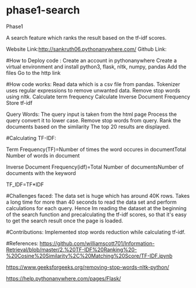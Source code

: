 # phase1-search

Phase1

A search feature which ranks the result based on the tf-idf scores.

Website Link:http://sankruth06.pythonanywhere.com/
Github Link: 

#How to Deploy code :
Create an account in pythonanywhere
Create a virtual environment and install python3, flask, nltk, numpy, pandas
Add the files
Go to the http link

#How code works:
Read data which is a csv file from pandas. 
Tokenizer uses regular expressions to remove unwanted data.
Remove stop words using nltk.
Calculate term frequency
Calculate Inverse Document Frequency
Store tf-idf

Query Words:
The query input is taken from the html page
Process the query convert it to lower case.
Remove stop words from query.
Rank the documents based on the similarity
The top 20 results are displayed.

#Calculating TF-IDF:

Term Frequency(TF)=Number of times the word occures in documentTotal Number of words in document

Inverse Document Frequency(idf)=Total Number of documentsNumber of documents with the keyword

TF_IDF=TF*IDF


#Challenges faced:
The data set is huge which has around 40K rows. Takes a long time for more than 40 seconds to read the data set and perform calculations for each query. Hence Im reading the dataset at the beginning of the search function and precalculating the tf-idf scores, so that it's easy to get the search result once the page is loaded.

#Contributions:
Implemented stop words reduction while calculating tf-idf.



#References:
https://github.com/williamscott701/Information-Retrieval/blob/master/2.%20TF-IDF%20Ranking%20-%20Cosine%20Similarity%2C%20Matching%20Score/TF-IDF.ipynb

https://www.geeksforgeeks.org/removing-stop-words-nltk-python/

https://help.pythonanywhere.com/pages/Flask/


